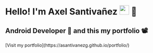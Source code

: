 <h1>Hello! I'm Axel Santivañez <img src="https://raw.githubusercontent.com/iampavangandhi/iampavangandhi/master/gifs/Hi.gif" width="30px"> 🚀</h1>
<h2>Android Developer 🎨 and this my portfolio 📽</h2>
[Visit my portfolio](https://asantivanezg.github.io/portfolio/)
